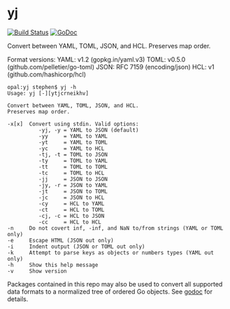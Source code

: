 # yj

[![Build Status](https://travis-ci.org/sclevine/yj.svg?branch=master)](https://travis-ci.org/sclevine/yj)
[![GoDoc](https://godoc.org/github.com/sclevine/yj?status.svg)](https://godoc.org/github.com/sclevine/yj)

Convert between YAML, TOML, JSON, and HCL.
Preserves map order.

Format versions:
YAML: v1.2 (gopkg.in/yaml.v3)
TOML: v0.5.0 (github.com/pelletier/go-toml)
JSON: RFC 7159 (encoding/json)
HCL: v1 (github.com/hashicorp/hcl)

```
opal:yj stephen$ yj -h
Usage: yj [-][ytjcrneikhv]

Convert between YAML, TOML, JSON, and HCL.
Preserves map order.

-x[x]  Convert using stdin. Valid options:
          -yj, -y = YAML to JSON (default)
          -yy     = YAML to YAML
          -yt     = YAML to TOML
          -yc     = YAML to HCL
          -tj, -t = TOML to JSON
          -ty     = TOML to YAML
          -tt     = TOML to TOML
          -tc     = TOML to HCL
          -jj     = JSON to JSON
          -jy, -r = JSON to YAML
          -jt     = JSON to TOML
          -jc     = JSON to HCL
          -cy     = HCL to YAML
          -ct     = HCL to TOML
          -cj, -c = HCL to JSON
          -cc     = HCL to HCL
-n     Do not covert inf, -inf, and NaN to/from strings (YAML or TOML only)
-e     Escape HTML (JSON out only)
-i     Indent output (JSON or TOML out only)
-k     Attempt to parse keys as objects or numbers types (YAML out only)
-h     Show this help message
-v     Show version
```

Packages contained in this repo may also be used to convert all supported data formats to a normalized tree of ordered Go objects.
See [godoc](https://godoc.org/github.com/sclevine/yj) for details.